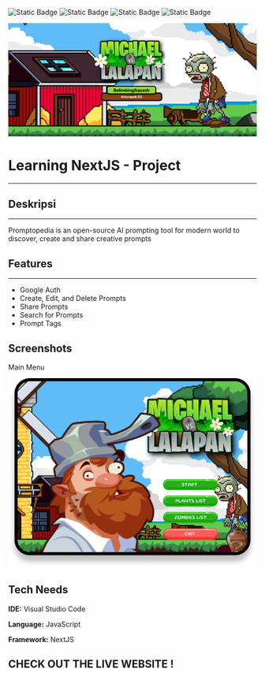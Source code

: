 ![Static Badge](https://img.shields.io/badge/build-passing-brightgreen)
![Static Badge](https://img.shields.io/badge/Release-1.0-blue)
![Static Badge](https://img.shields.io/badge/Copyright-Qiewi)
![Static Badge](https://img.shields.io/badge/Promptopedia%20App-52AA1F)

![Header](https://github.com/qiewi/Michael-vs-Lalapan/blob/main/readme%20assets/Header.png)

# **Learning NextJS - Project**  
_______

## Deskripsi
_______

Promptopedia is an open-source AI prompting tool for modern world to
discover, create and share creative prompts

## Features
_______

- Google Auth
- Create, Edit, and Delete Prompts
- Share Prompts
- Search for Prompts
- Prompt Tags


## Screenshots

Main Menu

![App Screenshot](https://github.com/qiewi/Michael-vs-Lalapan/blob/main/readme%20assets/MainMenu.png)


## Tech Needs

**IDE:** Visual Studio Code

**Language:** JavaScript

**Framework:** NextJS


## CHECK OUT THE LIVE WEBSITE !



